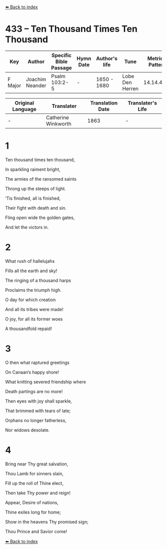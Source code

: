 [⬅️ Back to index](../README.md)

# 433 – Ten Thousand Times Ten Thousand

Key | Author   | Specific Bible Passage     |Hymn Date |Author's life |Tune |Metrical Pattern   |Composer/Source                                                                                        
-- | --------- | ---------------------------|----------|--------------|-----|-------------------|-------------   
F Major  | Joachim Neander      | Psalm 103:2-5 | -  | 1650 - 1680 | Lobe Den Herren | 14.14.4.7.8 | Chorale Book for England, 1863 

Original Language | Translater | Translation Date   | Translater's Life     
----------------- | --------- | --------------------|-------------   
\-  | Catherine Winkworth      | 1863 | -  | 1827 - 1878 



# 1

Ten thousand times ten thousand,

In sparkling raiment bright,

The armies of the ransomed saints

Throng up the steeps of light.

‘Tis finished, all is finished,

Their fight with death and sin.

Fling open wide the golden gates,

And let the victors in.



# 2

What rush of hallelujahs

Fills all the earth and sky!

The ringing of a thousand harps

Proclaims the triumph high.

O day for which creation

And all its tribes were made!

O joy, for all its former woes

A thousandfold repaid!



# 3

O then what raptured greetings

On Canaan’s happy shore!

What knitting severed friendship where

Death partings are no more!

Then eyes with joy shall sparkle,

That brimmed with tears of late;

Orphans no longer fatherless,

Nor widows desolate.



# 4

Bring near Thy great salvation,

Thou Lamb for sinners slain,

Fill up the roll of Thine elect,

Then take Thy power and reign!

Appear, Desire of nations,

Thine exiles long for home;

Show in the heavens Thy promised sign;

Thou Prince and Savior come!

[⬅️ Back to index](../README.md)
